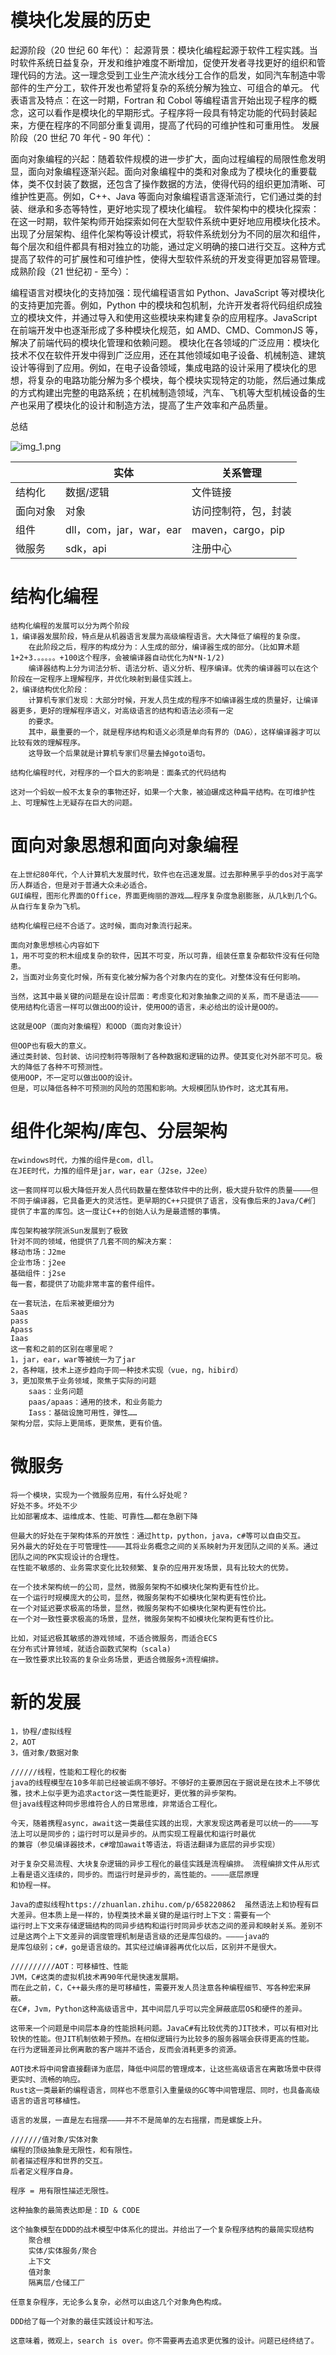 # 模块化发展的历史

起源阶段（20 世纪 60 年代）：
起源背景：模块化编程起源于软件工程实践。当时软件系统日益复杂，开发和维护难度不断增加，促使开发者寻找更好的组织和管理代码的方法。这一理念受到工业生产流水线分工合作的启发，如同汽车制造中零部件的生产分工，软件开发也希望将复杂的系统分解为独立、可组合的单元。
代表语言及特点：在这一时期，Fortran 和 Cobol 等编程语言开始出现子程序的概念，这可以看作是模块化的早期形式。子程序将一段具有特定功能的代码封装起来，方便在程序的不同部分重复调用，提高了代码的可维护性和可重用性。
发展阶段（20 世纪 70 年代 - 90 年代）：

面向对象编程的兴起：随着软件规模的进一步扩大，面向过程编程的局限性愈发明显，面向对象编程逐渐兴起。面向对象编程中的类和对象成为了模块化的重要载体，类不仅封装了数据，还包含了操作数据的方法，使得代码的组织更加清晰、可维护性更高。例如，C++、Java 等面向对象编程语言逐渐流行，它们通过类的封装、继承和多态等特性，更好地实现了模块化编程。
软件架构中的模块化探索：在这一时期，软件架构师开始探索如何在大型软件系统中更好地应用模块化技术。出现了分层架构、组件化架构等设计模式，将软件系统划分为不同的层次和组件，每个层次和组件都具有相对独立的功能，通过定义明确的接口进行交互。这种方式提高了软件的可扩展性和可维护性，使得大型软件系统的开发变得更加容易管理。
成熟阶段（21 世纪初 - 至今）：

编程语言对模块化的支持加强：现代编程语言如 Python、JavaScript 等对模块化的支持更加完善。例如，Python 中的模块和包机制，允许开发者将代码组织成独立的模块文件，并通过导入和使用这些模块来构建复杂的应用程序。JavaScript 在前端开发中也逐渐形成了多种模块化规范，如 AMD、CMD、CommonJS 等，解决了前端代码的模块化管理和依赖问题。
模块化在各领域的广泛应用：模块化技术不仅在软件开发中得到广泛应用，还在其他领域如电子设备、机械制造、建筑设计等得到了应用。例如，在电子设备领域，集成电路的设计采用了模块化的思想，将复杂的电路功能分解为多个模块，每个模块实现特定的功能，然后通过集成的方式构建出完整的电路系统；在机械制造领域，汽车、飞机等大型机械设备的生产也采用了模块化的设计和制造方法，提高了生产效率和产品质量。


总结

![img_1.png](img_1.png)

|     | 实体                  | 关系管理            | 
|-----|---------------------|-----------------| 
| 结构化 | 数据/逻辑               | 文件链接            | 
| 面向对象 | 对象                  | 访问控制符，包，封装      | 
| 组件  | dll，com，jar，war，ear | maven，cargo，pip | 
| 微服务 | sdk，api             | 注册中心            | 






# 结构化编程

    结构化编程的发展可以分为两个阶段
    1，编译器发展阶段，特点是从机器语言发展为高级编程语言。大大降低了编程的复杂度。
        在此阶段之后，程序的构成分为：人生成的部分，编译器生成的部分。（比如算术题1+2+3.。。。。。+100这个程序，会被编译器自动优化为N*N-1/2)
        编译器结构上分为词法分析、语法分析、语义分析、程序编译。优秀的编译器可以在这个阶段在一定程序上理解程序，并优化映射到最佳实践上。
    2，编译结构优化阶段：
        计算机专家们发现：大部分时候，开发人员生成的程序不如编译器生成的质量好，让编译器更多，更好的理解程序语义，对高级语言的结构和语法必须有一定
        的要求。
        其中，最重要的一个，就是程序结构和语义必须是单向有界的（DAG），这样编译器才可以比较有效的理解程序。
        这导致一个后果就是计算机专家们尽量去掉goto语句。
        
    结构化编程时代，对程序的一个巨大的影响是：面条式的代码结构
        
    这对一个蚂蚁一般不太复杂的事物还好，如果一个大象，被迫碾成这种扁平结构。在可维护性上、可理解性上无疑存在巨大的问题。


# 面向对象思想和面向对象编程

    在上世纪80年代，个人计算机大发展时代，软件也在迅速发展。过去那种黑乎乎的dos对于高学历人群适合，但是对于普通大众未必适合。
    GUI编程，图形化界面的Office，界面更绚丽的游戏……程序复杂度急剧膨胀，从几k到几个G。从自行车复杂为飞机。

    结构化编程已经不合适了。这时候，面向对象流行起来。
        
    面向对象思想核心内容如下 
    1，用不可变的积木组成复杂的软件，因其不可变，所以可靠，组装任意复杂都软件没有任何隐患。
    2，当面对业务变化时候，所有变化被分解为各个对象内在的变化。对整体没有任何影响。

    当然，这其中最关键的问题是在设计层面：考虑变化和对象抽象之间的关系，而不是语法————使用结构化语言一样可以做出OO的设计，使用OO的语言，未必给出的设计是OO的。

    这就是OOP（面向对象编程）和OOD（面向对象设计）

    但OOP也有极大的意义。
    通过类封装、包封装、访问控制符等限制了各种数据和逻辑的边界。使其变化对外部不可见。极大的降低了各种不可预测性。
    使用OOP，不一定可以做出OO的设计。
    但是，可以降低各种不可预测的风险的范围和影响。大规模团队协作时，这尤其有用。

# 组件化架构/库包、分层架构

    
    在windows时代，力推的组件是com，dll。
    在JEE时代，力推的组件是jar，war，ear（J2se，J2ee）
    
    这一套同样可以极大降低开发人员代码数量在整体软件中的比例，极大提升软件的质量————但不同于编译器，它具备更大的灵活性。更早期的C++只提供了语言，没有像后来的Java/C#们
    提供了丰富的库包。这一度让C++的创始人认为是最遗憾的事情。

    库包架构被学院派Sun发展到了极致
    针对不同的领域，他提供了几套不同的解决方案：
    移动市场：J2me
    企业市场：j2ee
    基础组件：j2se
    每一套，都提供了功能非常丰富的套件组件。

    在一套玩法，在后来被更细分为
    Saas
    pass
    Apass
    Iaas
    这一套和之前的区别在哪里呢？
    1，jar，ear，war等被统一为了jar
    2，各种端，技术上逐步趋向于同一种技术实现（vue，ng，hibird）
    3，更加聚焦于业务领域，聚焦于实际的问题
        saas：业务问题
        paas/apaas：通用的技术，和业务能力
        Iass：基础设施可用性，弹性……
    架构分层，实际上更简练，更聚焦，更有价值。

# 微服务

    将一个模块，实现为一个微服务应用，有什么好处呢？
    好处不多。坏处不少
    比如部署成本、运维成本、性能、可靠性……都在急剧下降

    但最大的好处在于架构体系的开放性：通过http，python，java，c#等可以自由交互。
    另外最大的好处在于可管理性————其将业务概念之间的关系映射为开发团队之间的关系。通过团队之间的PK实现设计的合理性。
    在性能不敏感的、业务需求变化比较频繁、复杂的应用开发场景，具有比较大的优势。
        
    在一个技术架构统一的公司，显然，微服务架构不如模块化架构更有性价比。
    在一个运行时规模庞大的公司，显然，微服务架构不如模块化架构更有性价比。
    在一个对延迟要求极高的场景，显然，微服务架构不如模块化架构更有性价比。
    在一个对一致性要求极高的场景，显然，微服务架构不如模块化架构更有性价比。

    比如，对延迟极其敏感的游戏领域，不适合微服务，而适合ECS
    在分布式计算领域，就适合函数式架构（scala)
    在一致性要求比较高的复杂业务场景，更适合微服务+流程编排。

# 新的发展
    
    1，协程/虚拟线程
    2，AOT
    3，值对象/数据对象
    
    //////线程，性能和工程化的权衡
    java的线程模型在10多年前已经被诟病不够好。不够好的主要原因在于据说是在技术上不够优雅，技术上似乎更为追求actor这一类性能更好，更优雅的异步架构。
    但java线程这种同步思维符合人的日常思维，非常适合工程化。
    
    今天，随着携程async，await这一类最佳实践的出现，大家发现这两者是可以统一的————写法上可以是同步的；运行时可以是异步的。从而实现工程最优和运行时最优
    的兼容（参见编译器技术，c#增加await等语法，将语法翻译为底层的异步实现）
    
    对于复杂交易流程、大块复杂逻辑的异步工程化的最佳实践是流程编排。 流程编排文件从形式上看是语义连续的，同步的。而运行时是异步的，高性能的。————底层原理
    和协程一样。

    Java的虚拟线程https://zhuanlan.zhihu.com/p/658220862  虽然语法上和协程有巨大差异。但本质上是一样的，协程类技术最关键的是运行时上下文：需要有一个
    运行时上下文来存储逻辑结构的同异步结构和运行时同异步状态之间的差异和映射关系。差别不过是这两个上下文差异的调度管理机制是语言级的还是库包级的。————java的
    是库包级别；c#，go是语言级的。其实经过编译器再优化以后，区别并不是很大。

    //////////AOT：可移植性、性能
    JVM，C#这类的虚拟机技术再90年代是快速发展期。
    而在此之前，C，C++最头疼的是可移植性，需要开发人员注意各种编程细节、写各种宏来屏蔽。
    在C#，Jvm，Python这种高级语言中，其中间层几乎可以完全屏蔽底层OS和硬件的差异。

    这带来一个问题是中间层本身的性能损耗问题。JavaC#有比较优秀的JIT技术，可以有相对比较快的性能。但JIT机制依赖于预热。在相似逻辑行为比较多的服务器端会获得更高的性能。
    在行为逻辑差异比例离散的客户端并不适合，反而会消耗更多的资源。
    
    AOT技术将中间曾直接翻译为底层，降低中间层的管理成本，让这些高级语言在离散场景中获得更实时、流畅的响应。
    Rust这一类最新的编程语言，同样也不愿意引入重量级的GC等中间管理层、同时，也具备高级语言的语言可移植性。
    
    语言的发展，一直是左右摇摆————并不不是简单的左右摇摆，而是螺旋上升。

    ///////值对象/实体对象
    编程的顶级抽象是无限性，和有限性。
    前者描述程序和世界的交互。
    后者定义程序自身。

    程序 = 用有限性描述无限性。

    这种抽象的最简表达即是：ID & CODE

    这个抽象模型在DDD的战术模型中体系化的提出。并给出了一个复杂程序结构的最简实现结构
        聚合根
        实体/实体服务/聚合
        上下文
        值对象
        隔离层/仓储工厂

    任意复杂程序，无论多么复杂，必然可以由这几个对象角色构成。

    DDD给了每一个对象的最佳实践设计和写法。

    这意味着，微观上，search is over。你不需要再去追求更优雅的设计。问题已经终结了。

    
    
    

    
    

    
    

